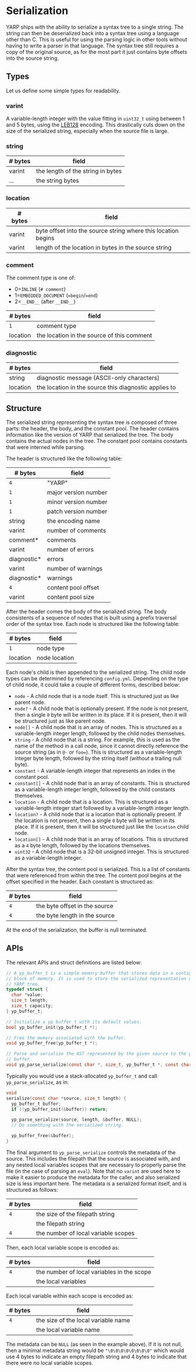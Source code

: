 # Serialization

YARP ships with the ability to serialize a syntax tree to a single string.
The string can then be deserialized back into a syntax tree using a language other than C.
This is useful for using the parsing logic in other tools without having to write a parser in that language.
The syntax tree still requires a copy of the original source, as for the most part it just contains byte offsets into the source string.

## Types

Let us define some simple types for readability.

### varint

A variable-length integer with the value fitting in `uint32_t` using between 1 and 5 bytes, using the [LEB128](https://en.wikipedia.org/wiki/LEB128) encoding.
This drastically cuts down on the size of the serialized string, especially when the source file is large.

### string

| # bytes | field |
| --- | --- |
| varint | the length of the string in bytes |
| ... | the string bytes |

### location

| # bytes | field |
| --- | --- |
| varint | byte offset into the source string where this location begins |
| varint | length of the location in bytes in the source string |

### comment

The comment type is one of:
* 0=`INLINE` (`# comment`)
* 1=`EMBEDDED_DOCUMENT` (`=begin`/`=end`)
* 2=`__END__` (after `__END__`)

| # bytes | field |
| --- | --- |
| `1` | comment type |
| location | the location in the source of this comment |

### diagnostic

| # bytes | field |
| --- | --- |
| string | diagnostic message (ASCII-only characters) |
| location | the location in the source this diagnostic applies to |

## Structure

The serialized string representing the syntax tree is composed of three parts: the header, the body, and the constant pool.
The header contains information like the version of YARP that serialized the tree.
The body contains the actual nodes in the tree.
The constant pool contains constants that were interned while parsing.

The header is structured like the following table:

| # bytes | field |
| --- | --- |
| `4` | "YARP" |
| `1` | major version number |
| `1` | minor version number |
| `1` | patch version number |
| string | the encoding name |
| varint | number of comments |
| comment* | comments |
| varint | number of errors |
| diagnostic* | errors |
| varint | number of warnings |
| diagnostic* | warnings |
| `4` | content pool offset |
| varint | content pool size |

After the header comes the body of the serialized string.
The body consistents of a sequence of nodes that is built using a prefix traversal order of the syntax tree.
Each node is structured like the following table:

| # bytes | field |
| --- | --- |
| `1` | node type |
| location | node location |

Each node's child is then appended to the serialized string.
The child node types can be determined by referencing `config.yml`.
Depending on the type of child node, it could take a couple of different forms, described below:

* `node` - A child node that is a node itself. This is structured just as like parent node.
* `node?` - A child node that is optionally present. If the node is not present, then a single `0` byte will be written in its place. If it is present, then it will be structured just as like parent node.
* `node[]` - A child node that is an array of nodes. This is structured as a variable-length integer length, followed by the child nodes themselves.
* `string` - A child node that is a string. For example, this is used as the name of the method in a call node, since it cannot directly reference the source string (as in `@-` or `foo=`). This is structured as a variable-length integer byte length, followed by the string itself (_without_ a trailing null byte).
* `constant` - A variable-length integer that represents an index in the constant pool.
* `constant[]` - A child node that is an array of constants. This is structured as a variable-length integer length, followed by the child constants themselves.
* `location` - A child node that is a location. This is structured as a variable-length integer start followed by a variable-length integer length.
* `location?` - A child node that is a location that is optionally present. If the location is not present, then a single `0` byte will be written in its place. If it is present, then it will be structured just like the `location` child node.
* `location[]` - A child node that is an array of locations. This is structured as a `4` byte length, followed by the locations themselves.
* `uint32` - A child node that is a 32-bit unsigned integer. This is structured as a variable-length integer.

After the syntax tree, the content pool is serialized.
This is a list of constants that were referenced from within the tree.
The content pool begins at the offset specified in the header.
Each constant is structured as:

| # bytes | field |
| --- | --- |
| `4` | the byte offset in the source |
| `4` | the byte length in the source |

At the end of the serialization, the buffer is null terminated.

## APIs

The relevant APIs and struct definitions are listed below:

```c
// A yp_buffer_t is a simple memory buffer that stores data in a contiguous
// block of memory. It is used to store the serialized representation of a
// YARP tree.
typedef struct {
  char *value;
  size_t length;
  size_t capacity;
} yp_buffer_t;

// Initialize a yp_buffer_t with its default values.
bool yp_buffer_init(yp_buffer_t *);

// Free the memory associated with the buffer.
void yp_buffer_free(yp_buffer_t *);

// Parse and serialize the AST represented by the given source to the given
// buffer.
void yp_parse_serialize(const char *, size_t, yp_buffer_t *, const char *);
```

Typically you would use a stack-allocated `yp_buffer_t` and call `yp_parse_serialize`, as in:

```c
void
serialize(const char *source, size_t length) {
  yp_buffer_t buffer;
  if (!yp_buffer_init(&buffer)) return;

  yp_parse_serialize(source, length, &buffer, NULL);
  // Do something with the serialized string.

  yp_buffer_free(&buffer);
}
```

The final argument to `yp_parse_serialize` controls the metadata of the source.
This includes the filepath that the source is associated with, and any nested local variables scopes that are necessary to properly parse the file (in the case of parsing an `eval`).
Note that no `varint` are used here to make it easier to produce the metadata for the caller, and also serialized size is less important here.
The metadata is a serialized format itself, and is structured as follows:

| # bytes | field |
| --- | --- |
| `4` | the size of the filepath string |
| | the filepath string |
| `4` | the number of local variable scopes |

Then, each local variable scope is encoded as:

| # bytes | field |
| --- | --- |
| `4` | the number of local variables in the scope |
| | the local variables |

Each local variable within each scope is encoded as:

| # bytes | field |
| --- | --- |
| `4` | the size of the local variable name |
| | the local variable name |

The metadata can be `NULL` (as seen in the example above).
If it is not null, then a minimal metadata string would be `"\0\0\0\0\0\0\0\0"` which would use 4 bytes to indicate an empty filepath string and 4 bytes to indicate that there were no local variable scopes.

